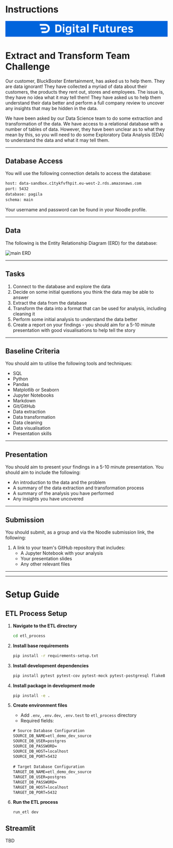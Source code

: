 # Instructions

![Digital Futures Academy](https://github.com/digital-futures-academy/DataScienceMasterResources/blob/main/Resources/datascience-notebook-header.png?raw=true)

# Extract and Transform Team Challenge

Our customer, BluckBoster Entertainment, has asked us to help them.  They are data ignorant!  They have collected a myriad of data about their customers, the products they rent out, stores and employees.  The issue is, they have no idea what it may tell them!  They have asked us to help them understand their data better and perform a full company review to uncover any insights that may be hidden in the data.

We have been asked by our Data Science team to do some extraction and transformation of the data.  We have access to a relational database with a number of tables of data.  However, they have been unclear as to what they mean by this, so you will need to do some Exploratory Data Analysis (EDA) to understand the data and what it may tell them.

---

## Database Access

You will use the following connection details to access the database:

```txt
host: data-sandbox.c1tykfvfhpit.eu-west-2.rds.amazonaws.com
port: 5432
database: pagila
schema: main
```

Your username and password can be found in your Noodle profile.

---

## Data

The following is the Entity Relationship Diagram (ERD) for the database:

![main ERD](./images/mainERD.png)

---

## Tasks

1. Connect to the database and explore the data
2. Decide on some initial questions you think the data may be able to answer
3. Extract the data from the database
4. Transform the data into a format that can be used for analysis, including cleaning it
5. Perform some initial analysis to understand the data better
6. Create a report on your findings - you should aim for a 5-10 minute presentation with good visualisations to help tell the story

---

## Baseline Criteria

You should aim to utilise the following tools and techniques:

- SQL
- Python
- Pandas
- Matplotlib or Seaborn
- Jupyter Notebooks
- Markdown
- Git/GitHub
- Data extraction
- Data transformation
- Data cleaning
- Data visualisation
- Presentation skills

---

## Presentation

You should aim to present your findings in a 5-10 minute presentation.  You should aim to include the following:

- An introduction to the data and the problem
- A summary of the data extraction and transformation process
- A summary of the analysis you have performed
- Any insights you have uncovered

---

## Submission

You should submit, as a group and via the Noodle submission link, the following:

1. A link to your team's GitHub repository that includes:
   - A Jupyter Notebook with your analysis
   - Your presentation slides
   - Any other relevant files

---

---

# Setup Guide

## ETL Process Setup

1. **Navigate to the ETL directory**
   ```bash
   cd etl_process
   ```

2. **Install base requirements**
   ```bash
   pip install -r requirements-setup.txt
   ```

3. **Install development dependencies**
   ```bash
   pip install pytest pytest-cov pytest-mock pytest-postgresql flake8 sqlfluff ipykernel pandas sqlalchemy python-dotenv psycopg[binary]
   ```

4. **Install package in development mode**
   ```bash
   pip install -e .
   ```

5. **Create environment files**
   - Add `.env`, `.env.dev`, `.env.test` to `etl_process` directory
   - Required fields:
   ```env
   # Source Database Configuration
   SOURCE_DB_NAME=etl_demo_dev_source
   SOURCE_DB_USER=postgres
   SOURCE_DB_PASSWORD=
   SOURCE_DB_HOST=localhost
   SOURCE_DB_PORT=5432

   # Target Database Configuration
   TARGET_DB_NAME=etl_demo_dev_source
   TARGET_DB_USER=postgres
   TARGET_DB_PASSWORD=
   TARGET_DB_HOST=localhost
   TARGET_DB_PORT=5432
   ```

6. **Run the ETL process**
   ```bash
   run_etl dev
   ```

## Streamlit
TBD